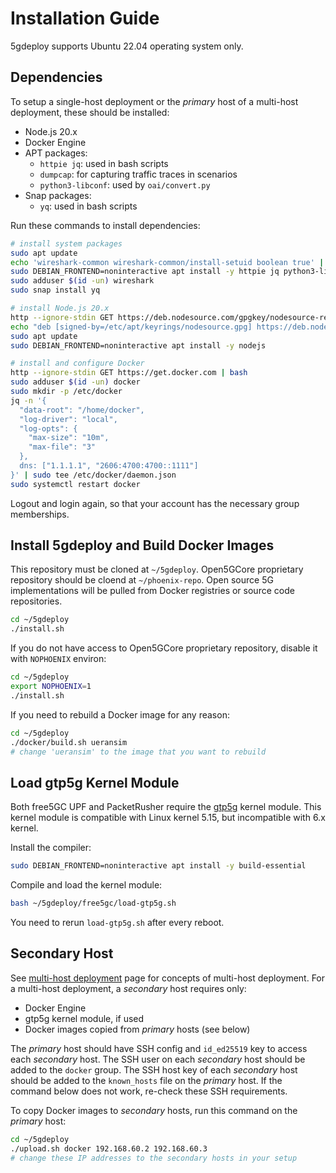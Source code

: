 # Installation Guide

5gdeploy supports Ubuntu 22.04 operating system only.

## Dependencies

To setup a single-host deployment or the *primary* host of a multi-host deployment, these should be installed:

* Node.js 20.x
* Docker Engine
* APT packages:
  * `httpie jq`: used in bash scripts
  * `dumpcap`: for capturing traffic traces in scenarios
  * `python3-libconf`: used by `oai/convert.py`
* Snap packages:
  * `yq`: used in bash scripts

Run these commands to install dependencies:

```bash
# install system packages
sudo apt update
echo 'wireshark-common wireshark-common/install-setuid boolean true' | sudo debconf-set-selections
sudo DEBIAN_FRONTEND=noninteractive apt install -y httpie jq python3-libconf wireshark-common
sudo adduser $(id -un) wireshark
sudo snap install yq

# install Node.js 20.x
http --ignore-stdin GET https://deb.nodesource.com/gpgkey/nodesource-repo.gpg.key | sudo gpg --dearmor -o /etc/apt/keyrings/nodesource.gpg
echo "deb [signed-by=/etc/apt/keyrings/nodesource.gpg] https://deb.nodesource.com/node_20.x nodistro main" | sudo tee /etc/apt/sources.list.d/nodesource.list
sudo apt update
sudo DEBIAN_FRONTEND=noninteractive apt install -y nodejs

# install and configure Docker
http --ignore-stdin GET https://get.docker.com | bash
sudo adduser $(id -un) docker
sudo mkdir -p /etc/docker
jq -n '{
  "data-root": "/home/docker",
  "log-driver": "local",
  "log-opts": {
    "max-size": "10m",
    "max-file": "3"
  },
  dns: ["1.1.1.1", "2606:4700:4700::1111"]
}' | sudo tee /etc/docker/daemon.json
sudo systemctl restart docker
```

Logout and login again, so that your account has the necessary group memberships.

## Install 5gdeploy and Build Docker Images

This repository must be cloned at `~/5gdeploy`.
Open5GCore proprietary repository should be cloend at `~/phoenix-repo`.
Open source 5G implementations will be pulled from Docker registries or source code repositories.

```bash
cd ~/5gdeploy
./install.sh
```

If you do not have access to Open5GCore proprietary repository, disable it with `NOPHOENIX` environ:

```bash
cd ~/5gdeploy
export NOPHOENIX=1
./install.sh
```

If you need to rebuild a Docker image for any reason:

```bash
cd ~/5gdeploy
./docker/build.sh ueransim
# change 'ueransim' to the image that you want to rebuild
```

## Load gtp5g Kernel Module

Both free5GC UPF and PacketRusher require the [gtp5g](https://github.com/free5gc/gtp5g) kernel module.
This kernel module is compatible with Linux kernel 5.15, but incompatible with 6.x kernel.

Install the compiler:

```bash
sudo DEBIAN_FRONTEND=noninteractive apt install -y build-essential
```

Compile and load the kernel module:

```bash
bash ~/5gdeploy/free5gc/load-gtp5g.sh
```

You need to rerun `load-gtp5g.sh` after every reboot.

## Secondary Host

See [multi-host deployment](multi-host.md) page for concepts of multi-host deployment.
For a multi-host deployment, a *secondary* host requires only:

* Docker Engine
* gtp5g kernel module, if used
* Docker images copied from *primary* hosts (see below)

The *primary* host should have SSH config and `id_ed25519` key to access each *secondary* host.
The SSH user on each *secondary* host should be added to the `docker` group.
The SSH host key of each *secondary* host should be added to the `known_hosts` file on the *primary* host.
If the command below does not work, re-check these SSH requirements.

To copy Docker images to *secondary* hosts, run this command on the *primary* host:

```bash
cd ~/5gdeploy
./upload.sh docker 192.168.60.2 192.168.60.3
# change these IP addresses to the secondary hosts in your setup
```
